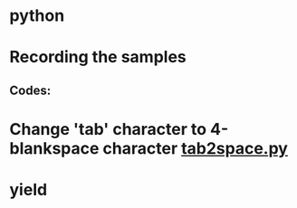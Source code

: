 # python
Recording the samples
==================
Codes:
---------------------------
# Change 'tab' character to 4-blankspace character [tab2space.py](https://github.com/xiaojias/misc/blob/master/tab2space.py)

# yield

